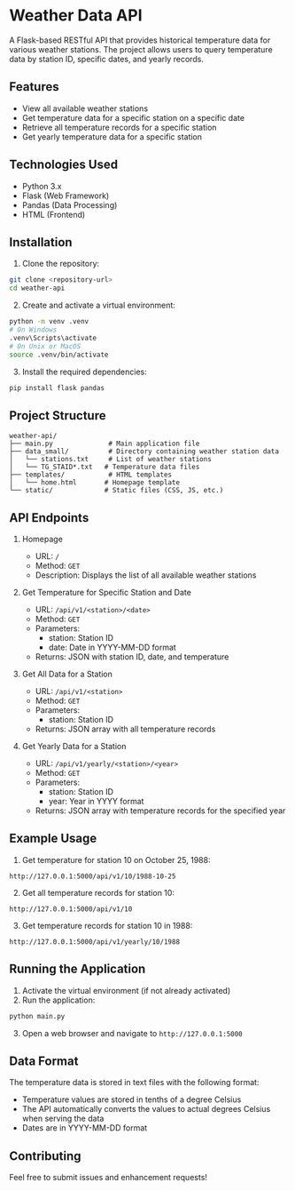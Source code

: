 # Weather Data API

A Flask-based RESTful API that provides historical temperature data for various weather stations. The project allows users to query temperature data by station ID, specific dates, and yearly records.

## Features

- View all available weather stations
- Get temperature data for a specific station on a specific date
- Retrieve all temperature records for a specific station
- Get yearly temperature data for a specific station

## Technologies Used

- Python 3.x
- Flask (Web Framework)
- Pandas (Data Processing)
- HTML (Frontend)

## Installation

1. Clone the repository:
```bash
git clone <repository-url>
cd weather-api
```

2. Create and activate a virtual environment:
```bash
python -m venv .venv
# On Windows
.venv\Scripts\activate
# On Unix or MacOS
source .venv/bin/activate
```

3. Install the required dependencies:
```bash
pip install flask pandas
```

## Project Structure

```
weather-api/
├── main.py              # Main application file
├── data_small/          # Directory containing weather station data
│   └── stations.txt     # List of weather stations
│   └── TG_STAID*.txt   # Temperature data files
├── templates/           # HTML templates
│   └── home.html       # Homepage template
└── static/             # Static files (CSS, JS, etc.)
```

## API Endpoints

1. Homepage
   - URL: `/`
   - Method: `GET`
   - Description: Displays the list of all available weather stations

2. Get Temperature for Specific Station and Date
   - URL: `/api/v1/<station>/<date>`
   - Method: `GET`
   - Parameters:
     - station: Station ID
     - date: Date in YYYY-MM-DD format
   - Returns: JSON with station ID, date, and temperature

3. Get All Data for a Station
   - URL: `/api/v1/<station>`
   - Method: `GET`
   - Parameters:
     - station: Station ID
   - Returns: JSON array with all temperature records

4. Get Yearly Data for a Station
   - URL: `/api/v1/yearly/<station>/<year>`
   - Method: `GET`
   - Parameters:
     - station: Station ID
     - year: Year in YYYY format
   - Returns: JSON array with temperature records for the specified year

## Example Usage

1. Get temperature for station 10 on October 25, 1988:
```
http://127.0.0.1:5000/api/v1/10/1988-10-25
```

2. Get all temperature records for station 10:
```
http://127.0.0.1:5000/api/v1/10
```

3. Get temperature records for station 10 in 1988:
```
http://127.0.0.1:5000/api/v1/yearly/10/1988
```

## Running the Application

1. Activate the virtual environment (if not already activated)
2. Run the application:
```bash
python main.py
```
3. Open a web browser and navigate to `http://127.0.0.1:5000`

## Data Format

The temperature data is stored in text files with the following format:
- Temperature values are stored in tenths of a degree Celsius
- The API automatically converts the values to actual degrees Celsius when serving the data
- Dates are in YYYY-MM-DD format

## Contributing

Feel free to submit issues and enhancement requests! 